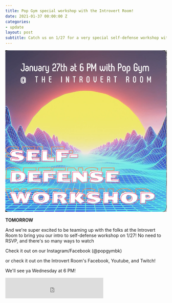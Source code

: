 ```yaml
---
title: Pop Gym special workshop with the Introvert Room!
date: 2021-01-37 00:00:00 Z
categories:
- update
layout: post
subtitle: Catch us on 1/27 for a very special self-defense workshop with the folks at the Introvert Room!!
---
```


![Pop Gym Online](/assets/introvertroom.png)


**TOMORROW**

And we're super excited to be teaming up with the folks at the Introvert Room to bring you our intro to self-defense workshop on 1/27! No need to RSVP, and there's so many ways to watch

Check it out on our Instagram/Facebook (@popgymbk)

or check it out on the Introvert Room's Facebook, Youtube, and Twitch!

We'll see ya Wednesday at 6 PM!

<iframe src="https://withfriends.co/pop_gym/embed/raw:kind=Join" width="306" height="64" frameborder="0"></iframe>
